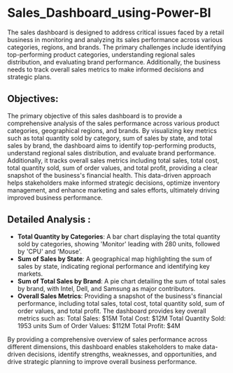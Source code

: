 # Sales_Dashboard_using-Power-BI

The sales dashboard is designed to address critical issues faced by a retail business in monitoring and analyzing its sales performance across various categories, regions, and brands. The primary challenges include identifying top-performing product categories, understanding regional sales distribution, and evaluating brand performance. Additionally, the business needs to track overall sales metrics to make informed decisions and strategic plans.

## Objectives:

The primary objective of this sales dashboard is to provide a comprehensive analysis of the sales performance across various product categories, geographical regions, and brands. By visualizing key metrics such as total quantity sold by category, sum of sales by state, and total sales by brand, the dashboard aims to identify top-performing products, understand regional sales distribution, and evaluate brand performance. Additionally, it tracks overall sales metrics including total sales, total cost, total quantity sold, sum of order values, and total profit, providing a clear snapshot of the business's financial health. This data-driven approach helps stakeholders make informed strategic decisions, optimize inventory management, and enhance marketing and sales efforts, ultimately driving improved business performance.

## Detailed Analysis : 

- **Total Quantity by Categories**: A bar chart displaying the total quantity sold by categories, showing 'Monitor' leading with 280 units, followed by 'CPU' and 'Mouse'.
- **Sum of Sales by State**: A geographical map highlighting the sum of sales by state, indicating regional performance and identifying key markets.
- **Sum of Total Sales by Brand**: A pie chart detailing the sum of total sales by brand, with Intel, Dell, and Samsung as major contributors.
- **Overall Sales Metrics**: Providing a snapshot of the business's financial performance, including total sales, total cost, total quantity sold, sum of order values, and total profit.
The dashboard provides key overall metrics such as:
Total Sales: $15M
Total Cost: $12M
Total Quantity Sold: 1953 units
Sum of Order Values: $112M
Total Profit: $4M

By providing a comprehensive overview of sales performance across different dimensions, this dashboard enables stakeholders to make data-driven decisions, identify strengths, weaknesses, and opportunities, and drive strategic planning to improve overall business performance.
